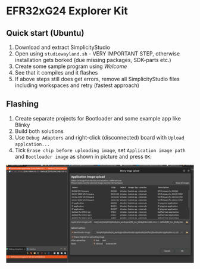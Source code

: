 # EFR32xG24 Explorer Kit 

## Quick start (Ubuntu)

1. Download and extract SimplicityStudio
1. Open using `studiowayland.sh` - VERY IMPORTANT STEP, otherwise installation gets borked (due missing packages, SDK-parts etc.)
1. Create some sample program using _Welcome_
1. See that it compiles and it flashes
1. If above steps still does get errors, remove all SimplicityStudio files including workspaces and retry (fastest approach)

## Flashing
1. Create separate projects for Bootloader and some example app like Blinky
1. Build both solutions
1. Use `Debug Adapters` and right-click (disconnected) board with `Upload applcation...`
1. Tick `Erase chip before uploading image`, set `Application image path` and `Bootloader image` as shown in picture and press `OK`:
 
  ![Simplicity Studio](studio.png "Simplicity Studio")
